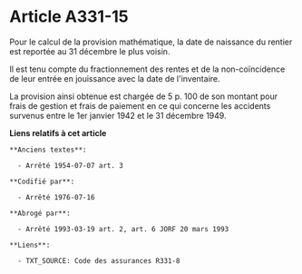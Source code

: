 # Article A331-15

Pour le calcul de la provision mathématique, la date de naissance du rentier est reportée au 31 décembre le plus voisin.

Il est tenu compte du fractionnement des rentes et de la non-coïncidence de leur entrée en jouissance avec la date de
l'inventaire.

La provision ainsi obtenue est chargée de 5 p. 100 de son montant pour frais de gestion et frais de paiement en ce qui
concerne les accidents survenus entre le 1er janvier 1942 et le 31 décembre 1949.

**Liens relatifs à cet article**

	**Anciens textes**:

	  - Arrêté 1954-07-07 art. 3

	**Codifié par**:

	  - Arrêté 1976-07-16

	**Abrogé par**:

	  - Arrêté 1993-03-19 art. 2, art. 6 JORF 20 mars 1993

	**Liens**:

	  - TXT_SOURCE: Code des assurances R331-8
